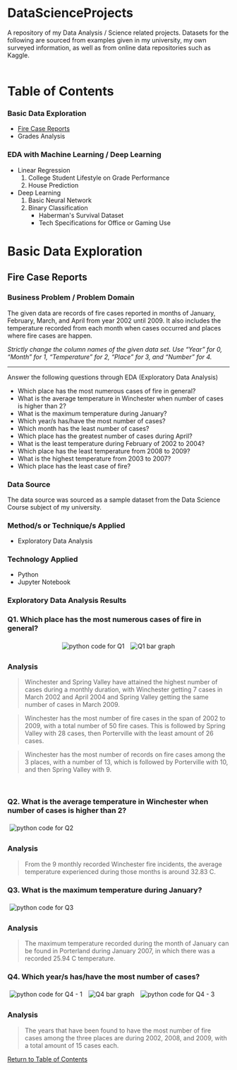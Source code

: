 <h1> DataScienceProjects </h1>
A repository of my Data Analysis / Science related projects. Datasets for the following are sourced from examples given in my university, my own surveyed information, as well as from online data repositories such as Kaggle.
<br /><br />
<h1 id="table-of-contents"> Table of Contents </h1>

<nav>
<h3> Basic Data Exploration </h3>

<ul>
  <li><a href="#fire-case">Fire Case Reports</a></li>
  <li>Grades Analysis</li>
</ul>

<h3> EDA with Machine Learning / Deep Learning </h3>
<ul>
<li>Linear Regression 
  <ol>
    <li>College Student Lifestyle on Grade Performance</li>
    <li>House Prediction</li>
  </ol>
</li>
<li>Deep Learning
  <ol>
    <li>Basic Neural Network</li>
    <li>Binary Classification
      <ul>
        <li>Haberman's Survival Dataset</li>
        <li>Tech Specifications for Office or Gaming Use</li>
      </ul>
    </li>
  </ol>
</li>
</ul>

</nav>

<h1> Basic Data Exploration </h1>

<h2 id="fire-case"> Fire Case Reports </h2>

<h3> Business Problem / Problem Domain </h3>

The given data are records of fire cases reported in months of January, February, March, and April from year 2002 until 2009. 
It also includes the temperature recorded from each month when cases occurred and places where fire cases are happen.

<i>Strictly change the column names of the given data set.  Use “Year” for 0, “Month” for 1, “Temperature” for 2, “Place” for 3, and “Number” for 4.</i>

<hr>

Answer the following questions through EDA (Exploratory Data Analysis)

<ul>
    <li>Which place has the most numerous cases of fire in general?</li>
    <li>What is the average temperature in Winchester when number of cases is higher than 2?</li>
    <li>What is the maximum temperature during January?</li>
    <li>Which year/s has/have the most number of cases?</li>
    <li>Which month has the least number of cases?</li>
    <li>Which place has the greatest number of cases during April?</li>
    <li>What is the least temperature during February of 2002 to 2004?</li>
    <li>Which place has the least temperature from 2008 to 2009?</li>
    <li>What is the highest temperature from 2003 to 2007?</li>
    <li>Which place has the least case of fire?</li>
</ul>

<h3> Data Source </h3>

The data source was sourced as a sample dataset from the Data Science Course subject of my university.

<h3> Method/s or Technique/s Applied </h3>

<ul>
  <li>Exploratory Data Analysis</li>
</ul>

<h3> Technology Applied </h3>

<ul>
  <li>Python</li>
  <li>Jupyter Notebook</li>
</ul>

<h3> Exploratory Data Analysis Results </h3>

<h3> Q1. Which place has the most numerous cases of fire in general? </h3>

<div align="center">

<img style="padding: 5px;" src="DataScienceProjects\Basic Data Exploration\Fire Case Reports\Q1_1.png" alt="python code for Q1">

<img style="padding: 5px;" src="DataScienceProjects\Basic Data Exploration\Fire Case Reports\Q1_2.png" alt="Q1 bar graph">

</div>

<h3> Analysis </h3>

> Winchester and Spring Valley have attained the highest number of cases during a monthly duration, with Winchester getting 7 cases in March 2002 and April 2004 and Spring Valley getting the same number of cases in March 2009.

> Winchester has the most number of fire cases in the span of 2002 to 2009, with a total number of 50 fire cases. This is followed by Spring Valley with 28 cases, then Porterville with the least amount of 26 cases.

> Winchester has the most number of records on fire cases among the 3 places, with a number of 13, which is followed by Porterville with 10, and then Spring Valley with 9. 

<br>

<h3> Q2. What is the average temperature in Winchester when number of cases is higher than 2? </h3>

<img style="padding: 5px;" src="DataScienceProjects\Basic Data Exploration\Fire Case Reports\Q2_1.png" alt="python code for Q2">

<h3> Analysis </h3>

> From the 9 monthly recorded Winchester fire incidents, the average temperature experienced during those months is around 32.83 C.

<h3> Q3. What is the maximum temperature during January? </h3>

<img style="padding: 5px;" src="DataScienceProjects\Basic Data Exploration\Fire Case Reports\Q3_1.png" alt="python code for Q3">

<h3> Analysis </h3>

> The maximum temperature recorded during the month of January can be found in Porterland during January 2007, in which there was a recorded 25.94 C temperature.

<h3> Q4. Which year/s has/have the most number of cases? </h3>

<img style="padding: 5px;" src="DataScienceProjects\Basic Data Exploration\Fire Case Reports\Q4_1.png" alt="python code for Q4 - 1">

<img style="padding: 5px;" src="DataScienceProjects\Basic Data Exploration\Fire Case Reports\Q4_2.png" alt="Q4 bar graph">

<img style="padding: 5px;" src="DataScienceProjects\Basic Data Exploration\Fire Case Reports\Q4_3.png" alt="python code for Q4 - 3">

<h3> Analysis </h3>

> The years that have been found to have the most number of fire cases among the three places are during 2002, 2008, and 2009, with a total amount of 15 cases each.

<nav>
<p><a href="#table-of-contents">Return to Table of Contents</a></p>
</nav>
